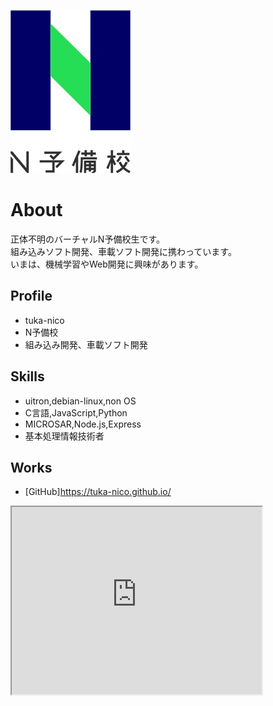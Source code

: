 ![プロフィール写真](478b4cf1-private.png)


# About

正体不明のバーチャルN予備校生です。  
組み込みソフト開発、車載ソフト開発に携わっています。  
いまは、機械学習やWeb開発に興味があります。  

## Profile
- tuka-nico
- N予備校
- 組み込み開発、車載ソフト開発

## Skills
- uitron,debian-linux,non OS
- C言語,JavaScript,Python
- MICROSAR,Node.js,Express
- 基本処理情報技術者

## Works
- [GitHub]https://tuka-nico.github.io/

<iframe src="https://www.openprocessing.org/sketch/919097/embed/" width="400" height="300"></iframe>
